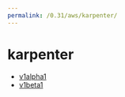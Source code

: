 ```yaml
---
permalink: /0.31/aws/karpenter/
---
```


# karpenter



* [v1alpha1](v1alpha1/index.md)
* [v1beta1](v1beta1/index.md)